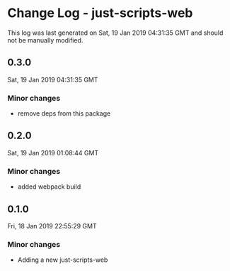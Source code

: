 # Change Log - just-scripts-web

This log was last generated on Sat, 19 Jan 2019 04:31:35 GMT and should not be manually modified.

## 0.3.0
Sat, 19 Jan 2019 04:31:35 GMT

### Minor changes

- remove deps from this package

## 0.2.0
Sat, 19 Jan 2019 01:08:44 GMT

### Minor changes

- added webpack build

## 0.1.0
Fri, 18 Jan 2019 22:55:29 GMT

### Minor changes

- Adding a new just-scripts-web

